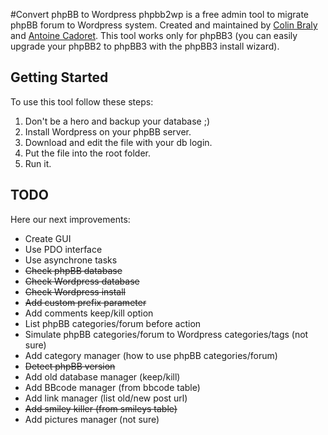 #Convert phpBB to Wordpress
phpbb2wp is a free admin tool to migrate phpBB forum to Wordpress system. Created and maintained by [Colin Braly](http://twitter.com/4wk_) and [Antoine Cadoret](http://twitter.com/jacknumber).
This tool works only for phpBB3 (you can easily upgrade your phpBB2 to phpBB3 with the phpBB3 install wizard).

## Getting Started
To use this tool follow these steps:

1. Don't be a hero and backup your database ;)
2. Install Wordpress on your phpBB server.
3. Download and edit the file with your db login.
4. Put the file into the root folder.
5. Run it.

## TODO
Here our next improvements:

- Create GUI
- Use PDO interface
- Use asynchrone tasks
- <del>Check phpBB database</del>
- <del>Check Wordpress database</del>
- <del>Check Wordpress install</del>
- <del>Add custom prefix parameter</del>
- Add comments keep/kill option
- List phpBB categories/forum before action
- Simulate phpBB categories/forum to Wordpress categories/tags (not sure)
- Add category manager (how to use phpBB categories/forum)
- <del>Detect phpBB version</del>
- Add old database manager (keep/kill)
- Add BBcode manager (from bbcode table)
- Add link manager (list old/new post url)
- <del>Add smiley killer (from smileys table)</del>
- Add pictures manager (not sure)
